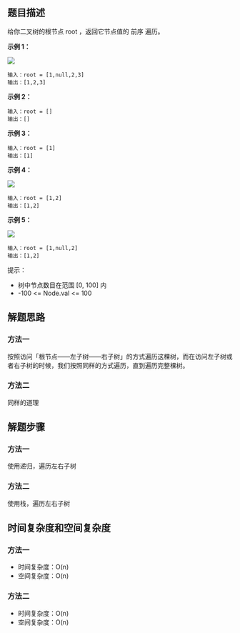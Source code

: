 ## 题目描述

给你二叉树的根节点 root ，返回它节点值的 前序 遍历。 

**示例 1：**

![](https://assets.leetcode.com/uploads/2020/09/15/inorder_1.jpg)
```
输入：root = [1,null,2,3]
输出：[1,2,3]
```
**示例 2：**
```
输入：root = []
输出：[]
```
**示例 3：**
```
输入：root = [1]
输出：[1]
```
**示例 4：**

![](https://assets.leetcode.com/uploads/2020/09/15/inorder_5.jpg)
```
输入：root = [1,2]
输出：[1,2]
```
**示例 5：**

![](https://assets.leetcode.com/uploads/2020/09/15/inorder_4.jpg)
```
输入：root = [1,null,2]
输出：[1,2]
```

提示：

+ 树中节点数目在范围 [0, 100] 内
+ -100 <= Node.val <= 100

## 解题思路

### 方法一

按照访问「根节点——左子树——右子树」的方式遍历这棵树，而在访问左子树或者右子树的时候，我们按照同样的方式遍历，直到遍历完整棵树。

### 方法二

同样的道理

## 解题步骤

### 方法一

使用递归，遍历左右子树

### 方法二

使用栈，遍历左右子树

## 时间复杂度和空间复杂度

### 方法一

+ 时间复杂度：O(n)
+ 空间复杂度：O(n)

### 方法二

+ 时间复杂度：O(n)
+ 空间复杂度：O(n)